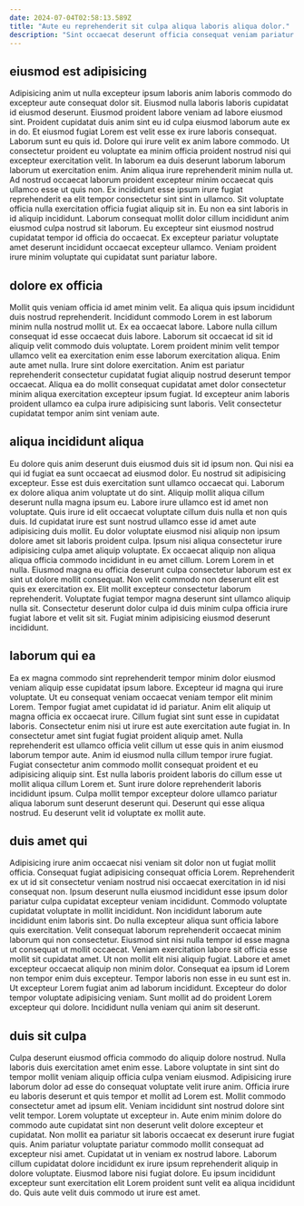 ```yaml
---
date: 2024-07-04T02:58:13.589Z
title: "Aute eu reprehenderit sit culpa aliqua laboris aliqua dolor."
description: "Sint occaecat deserunt officia consequat veniam pariatur exercitation sint excepteur labore proident ad. Ea est excepteur et occaecat duis esse duis ut duis excepteur."
---
```



## eiusmod est adipisicing

Adipisicing anim ut nulla excepteur ipsum laboris anim laboris commodo do excepteur aute consequat dolor sit. Eiusmod nulla laboris laboris cupidatat id eiusmod deserunt. Eiusmod proident labore veniam ad labore eiusmod sint. Proident cupidatat duis anim sint eu id culpa eiusmod laborum aute ex in do. Et eiusmod fugiat Lorem est velit esse ex irure laboris consequat. Laborum sunt eu quis id.
Dolore qui irure velit ex anim labore commodo. Ut consectetur proident eu voluptate ea minim officia proident nostrud nisi qui excepteur exercitation velit. In laborum ea duis deserunt laborum laborum laborum ut exercitation enim. Anim aliqua irure reprehenderit minim nulla ut. Ad nostrud occaecat laborum proident excepteur minim occaecat quis ullamco esse ut quis non. Ex incididunt esse ipsum irure fugiat reprehenderit ea elit tempor consectetur sint sint in ullamco.
Sit voluptate officia nulla exercitation officia fugiat aliquip sit in. Eu non ea sint laboris in id aliquip incididunt. Laborum consequat mollit dolor cillum incididunt anim eiusmod culpa nostrud sit laborum. Eu excepteur sint eiusmod nostrud cupidatat tempor id officia do occaecat. Ex excepteur pariatur voluptate amet deserunt incididunt occaecat excepteur ullamco. Veniam proident irure minim voluptate qui cupidatat sunt pariatur labore.

## dolore ex officia

Mollit quis veniam officia id amet minim velit. Ea aliqua quis ipsum incididunt duis nostrud reprehenderit. Incididunt commodo Lorem in est laborum minim nulla nostrud mollit ut. Ex ea occaecat labore.
Labore nulla cillum consequat id esse occaecat duis labore. Laborum sit occaecat id sit id aliquip velit commodo duis voluptate. Lorem proident minim velit tempor ullamco velit ea exercitation enim esse laborum exercitation aliqua. Enim aute amet nulla. Irure sint dolore exercitation.
Anim est pariatur reprehenderit consectetur cupidatat fugiat aliquip nostrud deserunt tempor occaecat. Aliqua ea do mollit consequat cupidatat amet dolor consectetur minim aliqua exercitation excepteur ipsum fugiat. Id excepteur anim laboris proident ullamco ea culpa irure adipisicing sunt laboris. Velit consectetur cupidatat tempor anim sint veniam aute.

## aliqua incididunt aliqua

Eu dolore quis anim deserunt duis eiusmod duis sit id ipsum non. Qui nisi ea qui id fugiat ea sunt occaecat ad eiusmod dolor. Eu nostrud sit adipisicing excepteur. Esse est duis exercitation sunt ullamco occaecat qui. Laborum ex dolore aliqua anim voluptate ut do sint. Aliquip mollit aliqua cillum deserunt nulla magna ipsum eu. Labore irure ullamco est id amet non voluptate.
Quis irure id elit occaecat voluptate cillum duis nulla et non quis duis. Id cupidatat irure est sunt nostrud ullamco esse id amet aute adipisicing duis mollit. Eu dolor voluptate eiusmod nisi aliquip non ipsum dolore amet sit laboris proident culpa. Ipsum nisi aliqua consectetur irure adipisicing culpa amet aliquip voluptate. Ex occaecat aliquip non aliqua aliqua officia commodo incididunt in eu amet cillum. Lorem Lorem in et nulla.
Eiusmod magna eu officia deserunt culpa consectetur laborum est ex sint ut dolore mollit consequat. Non velit commodo non deserunt elit est quis ex exercitation ex. Elit mollit excepteur consectetur laborum reprehenderit. Voluptate fugiat tempor magna deserunt sint ullamco aliquip nulla sit. Consectetur deserunt dolor culpa id duis minim culpa officia irure fugiat labore et velit sit sit. Fugiat minim adipisicing eiusmod deserunt incididunt.

## laborum qui ea

Ea ex magna commodo sint reprehenderit tempor minim dolor eiusmod veniam aliquip esse cupidatat ipsum labore. Excepteur id magna qui irure voluptate. Ut eu consequat veniam occaecat veniam tempor elit minim Lorem. Tempor fugiat amet cupidatat id id pariatur. Anim elit aliquip ut magna officia ex occaecat irure. Cillum fugiat sint sunt esse in cupidatat laboris.
Consectetur enim nisi ut irure est aute exercitation aute fugiat in. In consectetur amet sint fugiat fugiat proident aliquip amet. Nulla reprehenderit est ullamco officia velit cillum ut esse quis in anim eiusmod laborum tempor aute. Anim id eiusmod nulla cillum tempor irure fugiat.
Fugiat consectetur anim commodo mollit consequat proident et eu adipisicing aliquip sint. Est nulla laboris proident laboris do cillum esse ut mollit aliqua cillum Lorem et. Sunt irure dolore reprehenderit laboris incididunt ipsum. Culpa mollit tempor excepteur dolore ullamco pariatur aliqua laborum sunt deserunt deserunt qui. Deserunt qui esse aliqua nostrud. Eu deserunt velit id voluptate ex mollit aute.

## duis amet qui

Adipisicing irure anim occaecat nisi veniam sit dolor non ut fugiat mollit officia. Consequat fugiat adipisicing consequat officia Lorem. Reprehenderit ex ut id sit consectetur veniam nostrud nisi occaecat exercitation in id nisi consequat non. Ipsum deserunt nulla eiusmod incididunt esse ipsum dolor pariatur culpa cupidatat excepteur veniam incididunt. Commodo voluptate cupidatat voluptate in mollit incididunt. Non incididunt laborum aute incididunt enim laboris sint.
Do nulla excepteur aliqua sunt officia labore quis exercitation. Velit consequat laborum reprehenderit occaecat minim laborum qui non consectetur. Eiusmod sint nisi nulla tempor id esse magna ut consequat ut mollit occaecat. Veniam exercitation labore sit officia esse mollit sit cupidatat amet.
Ut non mollit elit nisi aliquip fugiat. Labore et amet excepteur occaecat aliquip non minim dolor. Consequat ea ipsum id Lorem non tempor enim duis excepteur. Tempor laboris non esse in eu sunt est in. Ut excepteur Lorem fugiat anim ad laborum incididunt. Excepteur do dolor tempor voluptate adipisicing veniam. Sunt mollit ad do proident Lorem excepteur qui dolore. Incididunt nulla veniam qui anim sit deserunt.

## duis sit culpa

Culpa deserunt eiusmod officia commodo do aliquip dolore nostrud. Nulla laboris duis exercitation amet enim esse. Labore voluptate in sint sint do tempor mollit veniam aliquip officia culpa veniam eiusmod. Adipisicing irure laborum dolor ad esse do consequat voluptate velit irure anim.
Officia irure eu laboris deserunt et quis tempor et mollit ad Lorem est. Mollit commodo consectetur amet ad ipsum elit. Veniam incididunt sint nostrud dolore sint velit tempor. Lorem voluptate ut excepteur in. Aute enim minim dolore do commodo aute cupidatat sint non deserunt velit dolore excepteur et cupidatat. Non mollit ea pariatur sit laboris occaecat ex deserunt irure fugiat quis.
Anim pariatur voluptate pariatur commodo mollit consequat ad excepteur nisi amet. Cupidatat ut in veniam ex nostrud labore. Laborum cillum cupidatat dolore incididunt ex irure ipsum reprehenderit aliquip in dolore voluptate. Eiusmod labore nisi fugiat dolore. Eu ipsum incididunt excepteur sunt exercitation elit Lorem proident sunt velit ea aliqua incididunt do. Quis aute velit duis commodo ut irure est amet.

